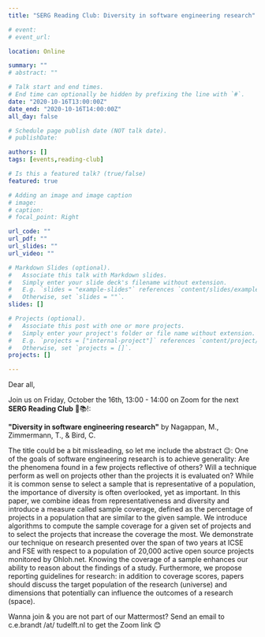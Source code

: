 ```yaml
---
title: "SERG Reading Club: Diversity in software engineering research"

# event: 
# event_url: 

location: Online

summary: ""
# abstract: ""

# Talk start and end times.
# End time can optionally be hidden by prefixing the line with `#`.
date: "2020-10-16T13:00:00Z"
date_end: "2020-10-16T14:00:00Z"
all_day: false

# Schedule page publish date (NOT talk date).
# publishDate:

authors: []
tags: [events,reading-club]

# Is this a featured talk? (true/false)
featured: true

# Adding an image and image caption
# image:
# caption: 
# focal_point: Right

url_code: ""
url_pdf: ""
url_slides: ""
url_video: ""

# Markdown Slides (optional).
#   Associate this talk with Markdown slides.
#   Simply enter your slide deck's filename without extension.
#   E.g. `slides = "example-slides"` references `content/slides/example-slides.md`.
#   Otherwise, set `slides = ""`.
slides: []

# Projects (optional).
#   Associate this post with one or more projects.
#   Simply enter your project's folder or file name without extension.
#   E.g. `projects = ["internal-project"]` references `content/project/deep-learning/index.md`.
#   Otherwise, set `projects = []`.
projects: []

---
```



Dear all,

Join us on Friday, October the 16th, 13:00 - 14:00 on Zoom for the next **SERG Reading Club** 📖📚!:

**"Diversity in software engineering research"** by Nagappan, M., Zimmermann, T., & Bird, C.

The title could be a bit missleading, so let me include the abstract 😉:
One of the goals of software engineering research is to achieve generality: Are the phenomena found in a few projects reflective of others? Will a technique perform as well on projects other than the projects it is evaluated on? While it is common sense to select a sample that is representative of a population, the importance of diversity is often overlooked, yet as important. In this paper, we combine ideas from representativeness and diversity and introduce a measure called sample coverage, defined as the percentage of projects in a population that are similar to the given sample. We introduce algorithms to compute the sample coverage for a given set of projects and to select the projects that increase the coverage the most. We demonstrate our technique on research presented over the span of two years at ICSE and FSE with respect to a population of 20,000 active open source projects monitored by Ohloh.net. Knowing the coverage of a sample enhances our ability to reason about the findings of a study. Furthermore, we propose reporting guidelines for research: in addition to coverage scores, papers should discuss the target population of the research (universe) and dimensions that potentially can influence the outcomes of a research (space). 

Wanna join & you are not part of our Mattermost?
Send an email to c.e.brandt /at/ tudelft.nl to get the Zoom link 😊

